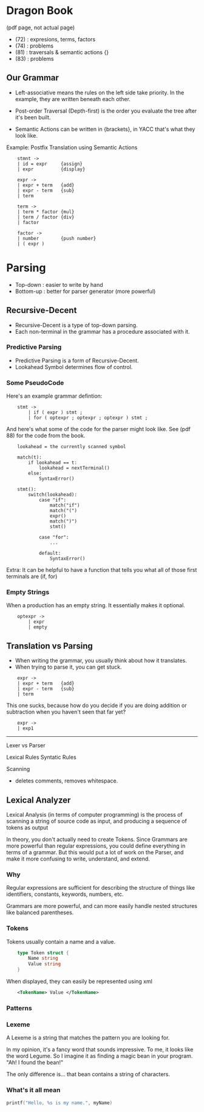 


# Dragon Book

(pdf page, not actual page)
<!-- TODO: write down actual pages. -->

- (72) : expresions, terms, factors
- (74) : problems
- (81) : traversals & semantic actions {}
- (83) : problems


##  Our Grammar

-	Left-associative means the rules on the left side take priority.
	In the example, they are written beneath each other.

- 	Post-order Traversal (Depth-first) is the order you evaluate the tree
	after it's been built.

- 	Semantic Actions can be written in {brackets},
	in YACC that's what they look like.

Example: Postfix Translation using Semantic Actions

~~~
	stmnt ->  
	| id = expr     {assign}
	| expr          {display}

	expr ->  
	| expr + term   {add}
	| expr - term   {sub}
	| term         

	term ->  
	| term * factor {mul}
	| term / factor {div}
	| factor

	factor ->
	| number        {push number}
	| ( expr )
~~~

# Parsing

- Top-down  : easier to write by hand
- Bottom-up : better for parser generator (more powerful)

## Recursive-Decent

- Recursive-Decent is a type of top-down parsing.
- Each non-terminal in the grammar has a procedure associated with it.

### Predictive Parsing

- Predictive Parsing is a form of Recursive-Decent.
- Lookahead Symbol determines flow of control.

### Some PseudoCode

Here's an example grammar defintion:

~~~
	stmt ->
		| if ( expr ) stmt ;
		| for ( optexpr ; optexpr ; optexpr ) stmt ;
~~~

And here's what some of the code for the parser might look like.
See (pdf 88) for the code from the book.

~~~
	lookahead = the currently scanned symbol

	match(t):
		if lookahead == t:
			lookahead = nextTerminal()
		else:
			SyntaxError()

	stmt():
		switch(lookahead):
			case "if":
				match("if")
				match("(")
				expr()
				match(")")
				stmt()

			case "for":
				...

			default:
				SyntaxError()
~~~


Extra: It can be helpful to have a function that tells you
what all of those first terminals are (if, for)

### Empty Strings

When a production has an empty string.
It essentially makes it optional.

~~~
	optexpr ->
		| expr
		| empty
~~~


## Translation vs Parsing

- When writing the grammar, you usually think about how it translates.
- When trying to parse it, you can get stuck.

~~~
	expr ->  
	| expr + term   {add}
	| expr - term   {sub}
	| term
~~~

This one sucks, because how do you decide if you are doing addition
or subtraction when you haven't seen that far yet?

~~~
	expr ->
	| exp1
~~~

------------------------------------------------------------

Lexer vs Parser

Lexical Rules
Syntatic Rules



Scanning
- deletes comments, removes whitespace.

## Lexical Analyzer

Lexical Analysis (in terms of computer programming) is the process of
scanning a string of source code as input,
and producing a sequence of tokens as output

In theory, you don't actually need to create Tokens.
Since Grammars are more powerful than regular expressions,
you could define everything in terms of a grammar.
But this would put a lot of work on the Parser, and make it more
confusing to write, understand, and extend.

### Why

Regular expressions are sufficient for describing the structure of
things like identifiers, constants, keywords, numbers, etc.

Grammars are more powerful, and can more easily handle nested
structures like balanced parentheses.

### Tokens

Tokens usually contain a name and a value.

~~~go
	type Token struct {
		Name string
		Value string
	}
~~~

When displayed, they can easily be represented using xml

~~~xml
	<TokenName> Value </TokenName>
~~~


### Patterns



### Lexeme

A Lexeme is a string that matches the pattern you are looking for.

In my opinion, it's a fancy word that sounds impressive.
To me, it looks like the word Legume.  So I imagine it as finding
a magic bean in your program.  "Ah! I found the bean!"

The only difference is... that bean contains a string of characters.


### What's it all mean

~~~c
printf("Hello, %s is my name.", myName)
~~~
